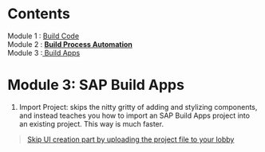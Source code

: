 # Contents
Module 1 : <a href="https://github.com/SAP-samples/build-apps-enablement/blob/main/BuildShow/251_TA_BTP-Build_Code_Using-Joule/251-1_Build_Code.md">Build Code<br></a>
Module 2 : <a href="https://github.com/SAP-samples/build-apps-enablement/blob/main/BuildShow/251-A_TA_BTP-Build_Code_ProcessAutomation/251A_Build_Process_Automation_optional.md"><b>Build Process Automation</b></a><br>
Module 3 :<a href="https://github.com/SAP-samples/build-apps-enablement/blob/main/BuildShow/252_TA_BTP-Build_Code_Build-Apps/252-0_Build_Apps.md"> Build Apps</a><br>

# Module 3: SAP Build Apps  


1. Import Project: skips the nitty gritty of adding and stylizing components, and instead teaches you how to import an SAP Build Apps project into an existing project. This way is much faster.

> [Skip UI creation part by uploading the project file to your lobby](./252-2_Upload_UI.md) 








